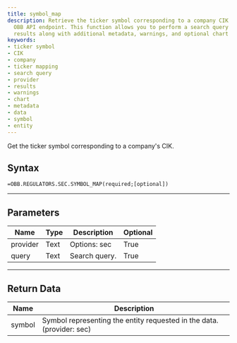 ```yaml
---
title: symbol_map
description: Retrieve the ticker symbol corresponding to a company CIK using the
  OBB API endpoint. This function allows you to perform a search query and get the
  results along with additional metadata, warnings, and optional chart data.
keywords: 
- ticker symbol
- CIK
- company
- ticker mapping
- search query
- provider
- results
- warnings
- chart
- metadata
- data
- symbol
- entity
---
```


<!-- markdownlint-disable MD041 -->

Get the ticker symbol corresponding to a company's CIK.

## Syntax

```excel wordwrap
=OBB.REGULATORS.SEC.SYMBOL_MAP(required;[optional])
```

---

## Parameters

| Name | Type | Description | Optional |
| ---- | ---- | ----------- | -------- |
| provider | Text | Options: sec | True |
| query | Text | Search query. | True |

---

## Return Data

| Name | Description |
| ---- | ----------- |
| symbol | Symbol representing the entity requested in the data. (provider: sec) |
